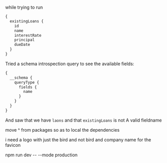while trying to run 
```graphql
{
  existingLoans {
    id
    name
    interestRate
    principal
    dueDate
  }
}
```

Tried a schema introspection query to see the available fields:
```graphql
{
  __schema {
    queryType {
      fields {
        name
      }
    }
  }
}
```
And saw that we have `laons` and that `existingLoans` is not A valid fieldname


move ^ from packages so as to local the dependencies

i need a logo with just the bird and not bird and company name for the favicon 

npm run dev -- --mode production